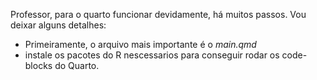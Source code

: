 Professor, para o quarto funcionar devidamente, há muitos passos. Vou deixar alguns detalhes:
- Primeiramente, o arquivo mais importante é o *main.qmd*
- instale os pacotes do R nescessarios para conseguir rodar os code-blocks do Quarto.
